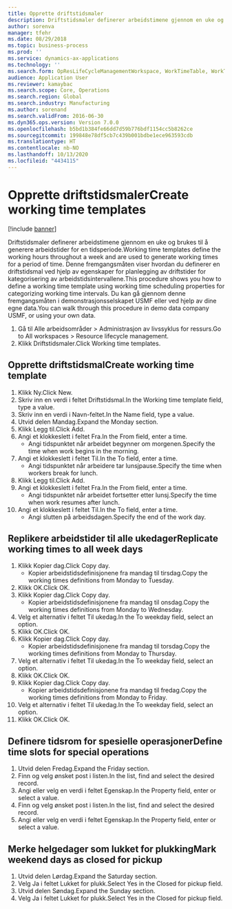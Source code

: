 ```yaml
---
title: Opprette driftstidsmaler
description: Driftstidsmaler definerer arbeidstimene gjennom en uke og brukes til å generere arbeidstider for en tidsperiode.
author: sorenva
manager: tfehr
ms.date: 08/29/2018
ms.topic: business-process
ms.prod: ''
ms.service: dynamics-ax-applications
ms.technology: ''
ms.search.form: OpResLifeCycleManagementWorkspace, WorkTimeTable, WorkTimeCopyDayDialog, WorkPeriodTemplate
audience: Application User
ms.reviewer: kamaybac
ms.search.scope: Core, Operations
ms.search.region: Global
ms.search.industry: Manufacturing
ms.author: sorenand
ms.search.validFrom: 2016-06-30
ms.dyn365.ops.version: Version 7.0.0
ms.openlocfilehash: b5bd1b384fe66dd7d59b776bdf1154cc5b8262ce
ms.sourcegitcommit: 199848e78df5cb7c439b001bdbe1ece963593cdb
ms.translationtype: HT
ms.contentlocale: nb-NO
ms.lasthandoff: 10/13/2020
ms.locfileid: "4434115"
---
```

# <a name="create-working-time-templates"></a><span data-ttu-id="81c63-103">Opprette driftstidsmaler</span><span class="sxs-lookup"><span data-stu-id="81c63-103">Create working time templates</span></span>

[!include [banner](../../includes/banner.md)]

<span data-ttu-id="81c63-104">Driftstidsmaler definerer arbeidstimene gjennom en uke og brukes til å generere arbeidstider for en tidsperiode.</span><span class="sxs-lookup"><span data-stu-id="81c63-104">Working time templates define the working hours throughout a week and are used to generate working times for a period of time.</span></span> <span data-ttu-id="81c63-105">Denne fremgangsmåten viser hvordan du definerer en driftstidsmal ved hjelp av egenskaper for planlegging av driftstider for kategorisering av arbeidstidsintervallene.</span><span class="sxs-lookup"><span data-stu-id="81c63-105">This procedure shows you how to define a working time template using working time scheduling properties for categorizing working time intervals.</span></span> <span data-ttu-id="81c63-106">Du kan gå gjennom denne fremgangsmåten i demonstrasjonsselskapet USMF eller ved hjelp av dine egne data.</span><span class="sxs-lookup"><span data-stu-id="81c63-106">You can walk through this procedure in demo data company USMF, or using your own data.</span></span>

1. <span data-ttu-id="81c63-107">Gå til Alle arbeidsområder > Administrasjon av livssyklus for ressurs.</span><span class="sxs-lookup"><span data-stu-id="81c63-107">Go to All workspaces > Resource lifecycle management.</span></span>
2. <span data-ttu-id="81c63-108">Klikk Driftstidsmaler.</span><span class="sxs-lookup"><span data-stu-id="81c63-108">Click Working time templates.</span></span>

## <a name="create-working-time-template"></a><span data-ttu-id="81c63-109">Opprette driftstidsmal</span><span class="sxs-lookup"><span data-stu-id="81c63-109">Create working time template</span></span>
1. <span data-ttu-id="81c63-110">Klikk Ny.</span><span class="sxs-lookup"><span data-stu-id="81c63-110">Click New.</span></span>
2. <span data-ttu-id="81c63-111">Skriv inn en verdi i feltet Driftstidsmal.</span><span class="sxs-lookup"><span data-stu-id="81c63-111">In the Working time template field, type a value.</span></span>
3. <span data-ttu-id="81c63-112">Skriv inn en verdi i Navn-feltet.</span><span class="sxs-lookup"><span data-stu-id="81c63-112">In the Name field, type a value.</span></span>
4. <span data-ttu-id="81c63-113">Utvid delen Mandag.</span><span class="sxs-lookup"><span data-stu-id="81c63-113">Expand the Monday section.</span></span>
5. <span data-ttu-id="81c63-114">Klikk Legg til.</span><span class="sxs-lookup"><span data-stu-id="81c63-114">Click Add.</span></span>
6. <span data-ttu-id="81c63-115">Angi et klokkeslett i feltet Fra.</span><span class="sxs-lookup"><span data-stu-id="81c63-115">In the From field, enter a time.</span></span>
    * <span data-ttu-id="81c63-116">Angi tidspunktet når arbeidet begynner om morgenen.</span><span class="sxs-lookup"><span data-stu-id="81c63-116">Specify the time when work begins in the morning.</span></span>  
7. <span data-ttu-id="81c63-117">Angi et klokkeslett i feltet Til.</span><span class="sxs-lookup"><span data-stu-id="81c63-117">In the To field, enter a time.</span></span>
    * <span data-ttu-id="81c63-118">Angi tidspunktet når arbeidere tar lunsjpause.</span><span class="sxs-lookup"><span data-stu-id="81c63-118">Specify the time when workers break for lunch.</span></span>  
8. <span data-ttu-id="81c63-119">Klikk Legg til.</span><span class="sxs-lookup"><span data-stu-id="81c63-119">Click Add.</span></span>
9. <span data-ttu-id="81c63-120">Angi et klokkeslett i feltet Fra.</span><span class="sxs-lookup"><span data-stu-id="81c63-120">In the From field, enter a time.</span></span>
    * <span data-ttu-id="81c63-121">Angi tidspunktet når arbeidet fortsetter etter lunsj.</span><span class="sxs-lookup"><span data-stu-id="81c63-121">Specify the time when work resumes after lunch.</span></span>  
10. <span data-ttu-id="81c63-122">Angi et klokkeslett i feltet Til.</span><span class="sxs-lookup"><span data-stu-id="81c63-122">In the To field, enter a time.</span></span>
    * <span data-ttu-id="81c63-123">Angi slutten på arbeidsdagen.</span><span class="sxs-lookup"><span data-stu-id="81c63-123">Specify the end of the work day.</span></span>  

## <a name="replicate-working-times-to-all-week-days"></a><span data-ttu-id="81c63-124">Replikere arbeidstider til alle ukedager</span><span class="sxs-lookup"><span data-stu-id="81c63-124">Replicate working times to all week days</span></span>
1. <span data-ttu-id="81c63-125">Klikk Kopier dag.</span><span class="sxs-lookup"><span data-stu-id="81c63-125">Click Copy day.</span></span>
    * <span data-ttu-id="81c63-126">Kopier arbeidstidsdefinisjonene fra mandag til tirsdag.</span><span class="sxs-lookup"><span data-stu-id="81c63-126">Copy the working times definitions from Monday to Tuesday.</span></span>  
2. <span data-ttu-id="81c63-127">Klikk OK.</span><span class="sxs-lookup"><span data-stu-id="81c63-127">Click OK.</span></span>
3. <span data-ttu-id="81c63-128">Klikk Kopier dag.</span><span class="sxs-lookup"><span data-stu-id="81c63-128">Click Copy day.</span></span>
    * <span data-ttu-id="81c63-129">Kopier arbeidstidsdefinisjonene fra mandag til onsdag.</span><span class="sxs-lookup"><span data-stu-id="81c63-129">Copy the working times definitions from Monday to Wednesday.</span></span>  
4. <span data-ttu-id="81c63-130">Velg et alternativ i feltet Til ukedag.</span><span class="sxs-lookup"><span data-stu-id="81c63-130">In the To weekday field, select an option.</span></span>
5. <span data-ttu-id="81c63-131">Klikk OK.</span><span class="sxs-lookup"><span data-stu-id="81c63-131">Click OK.</span></span>
6. <span data-ttu-id="81c63-132">Klikk Kopier dag.</span><span class="sxs-lookup"><span data-stu-id="81c63-132">Click Copy day.</span></span>
    * <span data-ttu-id="81c63-133">Kopier arbeidstidsdefinisjonene fra mandag til torsdag.</span><span class="sxs-lookup"><span data-stu-id="81c63-133">Copy the working times definitions from Monday to Thursday.</span></span>  
7. <span data-ttu-id="81c63-134">Velg et alternativ i feltet Til ukedag.</span><span class="sxs-lookup"><span data-stu-id="81c63-134">In the To weekday field, select an option.</span></span>
8. <span data-ttu-id="81c63-135">Klikk OK.</span><span class="sxs-lookup"><span data-stu-id="81c63-135">Click OK.</span></span>
9. <span data-ttu-id="81c63-136">Klikk Kopier dag.</span><span class="sxs-lookup"><span data-stu-id="81c63-136">Click Copy day.</span></span>
    * <span data-ttu-id="81c63-137">Kopier arbeidstidsdefinisjonene fra mandag til fredag.</span><span class="sxs-lookup"><span data-stu-id="81c63-137">Copy the working times definitions from Monday to Friday.</span></span>  
10. <span data-ttu-id="81c63-138">Velg et alternativ i feltet Til ukedag.</span><span class="sxs-lookup"><span data-stu-id="81c63-138">In the To weekday field, select an option.</span></span>
11. <span data-ttu-id="81c63-139">Klikk OK.</span><span class="sxs-lookup"><span data-stu-id="81c63-139">Click OK.</span></span>

## <a name="define-time-slots-for-special-operations"></a><span data-ttu-id="81c63-140">Definere tidsrom for spesielle operasjoner</span><span class="sxs-lookup"><span data-stu-id="81c63-140">Define time slots for special operations</span></span>
1. <span data-ttu-id="81c63-141">Utvid delen Fredag.</span><span class="sxs-lookup"><span data-stu-id="81c63-141">Expand the Friday section.</span></span>
2. <span data-ttu-id="81c63-142">Finn og velg ønsket post i listen.</span><span class="sxs-lookup"><span data-stu-id="81c63-142">In the list, find and select the desired record.</span></span>
3. <span data-ttu-id="81c63-143">Angi eller velg en verdi i feltet Egenskap.</span><span class="sxs-lookup"><span data-stu-id="81c63-143">In the Property field, enter or select a value.</span></span>
4. <span data-ttu-id="81c63-144">Finn og velg ønsket post i listen.</span><span class="sxs-lookup"><span data-stu-id="81c63-144">In the list, find and select the desired record.</span></span>
5. <span data-ttu-id="81c63-145">Angi eller velg en verdi i feltet Egenskap.</span><span class="sxs-lookup"><span data-stu-id="81c63-145">In the Property field, enter or select a value.</span></span>

## <a name="mark-weekend-days-as-closed-for-pickup"></a><span data-ttu-id="81c63-146">Merke helgedager som lukket for plukking</span><span class="sxs-lookup"><span data-stu-id="81c63-146">Mark weekend days as closed for pickup</span></span>
1. <span data-ttu-id="81c63-147">Utvid delen Lørdag.</span><span class="sxs-lookup"><span data-stu-id="81c63-147">Expand the Saturday section.</span></span>
2. <span data-ttu-id="81c63-148">Velg Ja i feltet Lukket for plukk.</span><span class="sxs-lookup"><span data-stu-id="81c63-148">Select Yes in the Closed for pickup field.</span></span>
3. <span data-ttu-id="81c63-149">Utvid delen Søndag.</span><span class="sxs-lookup"><span data-stu-id="81c63-149">Expand the Sunday section.</span></span>
4. <span data-ttu-id="81c63-150">Velg Ja i feltet Lukket for plukk.</span><span class="sxs-lookup"><span data-stu-id="81c63-150">Select Yes in the Closed for pickup field.</span></span>

